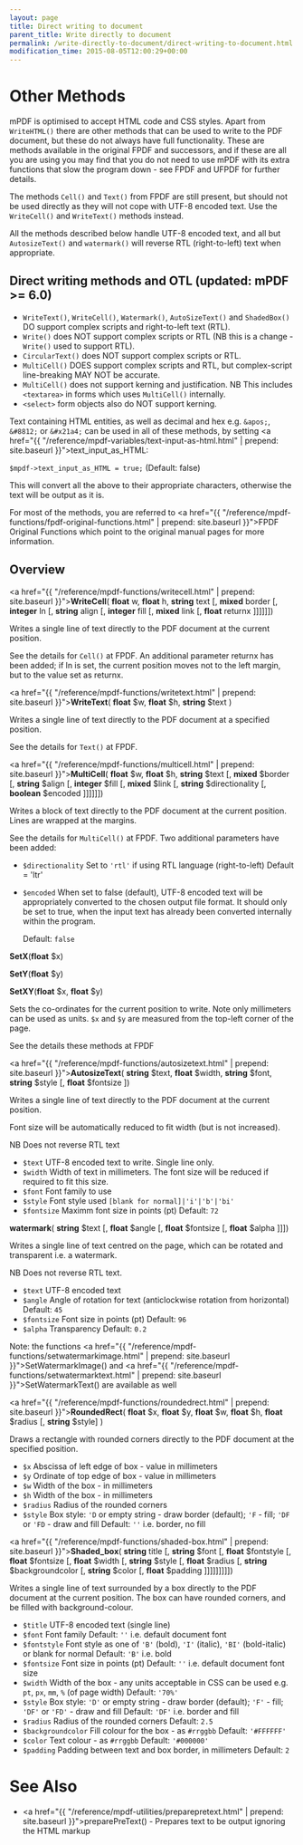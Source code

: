```yaml
---
layout: page
title: Direct writing to document
parent_title: Write directly to document
permalink: /write-directly-to-document/direct-writing-to-document.html
modification_time: 2015-08-05T12:00:29+00:00
---
```


# Other Methods

mPDF is optimised to accept HTML code and CSS styles. Apart from `WriteHTML()` there are other methods that can be used 
to write to the PDF document, but these do not always have full functionality. These are methods available in the 
original FPDF and successors, and if these are all you are using you may find that you do not need to use mPDF with 
its extra functions that slow the program down - see FPDF and UFPDF for further details.

The methods `Cell()` and `Text()` from FPDF are still present, but should not be used directly as they will not cope with 
UTF-8 encoded text. Use the `WriteCell()` and `WriteText()` methods instead.

All the methods described below handle UTF-8 encoded text, and all but `AutosizeText()` and `watermark()` will reverse RTL 
(right-to-left) text when appropriate.

## Direct writing methods and OTL (updated: mPDF >= 6.0)

- `WriteText()`, `WriteCell()`, `Watermark()`, `AutoSizeText()` and `ShadedBox()` DO support complex scripts and right-to-left text (RTL).
- `Write()` does NOT support complex scripts or RTL (NB this is a change - `Write()` used to support RTL).
- `CircularText()` does NOT support complex scripts or RTL.
- `MultiCell()` DOES support complex scripts and RTL, but complex-script line-breaking MAY NOT be accurate.
- `MultiCell()` does not support kerning and justification. NB This includes `<textarea>` in forms which uses `MultiCell()` internally.
- `<select>` form objects also do NOT support kerning.

Text containing HTML entities, as well as decimal and hex e.g. `&apos;`, `&#8812;` or `&#x21a4;` can be used in all of these 
methods, by setting <a href="{{ "/reference/mpdf-variables/text-input-as-html.html" | prepend: site.baseurl }}">text_input_as_HTML</a>:

`$mpdf->text_input_as_HTML = true;` (Default: false)

This will convert all the above to their appropriate characters, otherwise the text will be output as it is.

For most of the methods, you are referred to
 <a href="{{ "/reference/mpdf-functions/fpdf-original-functions.html" | prepend: site.baseurl }}">FPDF Original Functions</a> 
which point to the original manual pages for more information.

## Overview

<a href="{{ "/reference/mpdf-functions/writecell.html" | prepend: site.baseurl }}">**WriteCell**</a>(
**float** w, 
**float** h, 
**string** text
[, **mixed** border
[, **integer** ln
[, **string** align
[, **integer** fill
[, **mixed** link
[, **float** returnx
]]]]]])

Writes a single line of text directly to the PDF document at the current position.

See the details for `Cell()` at FPDF. An additional parameter returnx has been added; if ln is set, the current position 
moves not to the left margin, but to the value set as returnx.

<a href="{{ "/reference/mpdf-functions/writetext.html" | prepend: site.baseurl }}">**WriteText**</a>(
**float** $w, 
**float** $h, 
**string** $text
)

Writes a single line of text directly to the PDF document at a specified position.

See the details for `Text()` at FPDF.

<a href="{{ "/reference/mpdf-functions/multicell.html" | prepend: site.baseurl }}">**MultiCell**</a>(
**float** $w, 
**float** $h, 
**string** $text
[, **mixed** $border
[, **string** $align
[, **integer** $fill
[, **mixed** $link
[, **string** $directionality
[, **boolean** $encoded
]]]]]])

Writes a block of text directly to the PDF document at the current position. Lines are wrapped at the margins.

See the details for `MultiCell()` at FPDF. Two additional parameters have been added:

* `$directionality` Set to `'rtl'` if using RTL language (right-to-left)
  Default = 'ltr'
* `$encoded` When set to false (default), UTF-8 encoded text will be appropriately converted to the chosen output file format. It 
  should only be set to true, when the input text has already been converted internally within the program.

  Default: `false`


**SetX**(**float** $x)

**SetY**(**float** $y)

**SetXY**(**float** $x, **float** $y)

Sets the co-ordinates for the current position to write. Note only millimeters can be used as units. `$x` and `$y` are 
measured from the top-left corner of the page.

See the details these methods at FPDF

<a href="{{ "/reference/mpdf-functions/autosizetext.html" | prepend: site.baseurl }}">**AutosizeText**</a>(
**string** $text, 
**float** $width,
**string** $font, 
**string** $style
[, **float** $fontsize
])

Writes a single line of text directly to the PDF document at the current position.

Font size will be automatically reduced to fit width (but is not increased).

NB Does not reverse RTL text

- `$text` UTF-8 encoded text to write. Single line only.
- `$width` Width of text in millimeters. The font size will be reduced if required to fit this size.
- `$font` Font family to use
- `$style` Font style used `[blank for normal]|'i'|'b'|'bi'`
- `$fontsize` Maximm font size in points (pt) Default: `72`

**watermark**(
**string** $text
[, **float** $angle
[, **float** $fontsize
[, **float** $alpha
]]])

Writes a single line of text centred on the page, which can be rotated and transparent i.e. a watermark.

NB Does not reverse RTL text.

- `$text` UTF-8 encoded text
- `$angle` Angle of rotation for text (anticlockwise rotation from horizontal) Default: `45`
- `$fontsize` Font size in points (pt) Default: `96`
- `$alpha` Transparency Default: `0.2`

Note: the functions <a href="{{ "/reference/mpdf-functions/setwatermarkimage.html" | prepend: site.baseurl }}">SetWatermarkImage()</a> 
and <a href="{{ "/reference/mpdf-functions/setwatermarktext.html" | prepend: site.baseurl }}">SetWatermarkText()</a> are available as well

<a href="{{ "/reference/mpdf-functions/roundedrect.html" | prepend: site.baseurl }}">**RoundedRect**</a>(
**float** $x, 
**float** $y, 
**float** $w, 
**float** $h, 
**float** $radius
[, **string** $style]
)

Draws a rectangle with rounded corners directly to the PDF document at the specified position.

- `$x` Abscissa of left edge of box - value in millimeters
- `$y` Ordinate of top edge of box - value in millimeters
- `$w` Width of the box - in millimeters
- `$h` Width of the box - in millimeters
- `$radius` Radius of the rounded corners
- `$style` Box style: `'D` or empty string - draw border (default); `'F` - fill; `'DF` or `'FD` - draw and fill 
  Default: `''` i.e. border, no fill


<a href="{{ "/reference/mpdf-functions/shaded-box.html" | prepend: site.baseurl }}">**Shaded_box**</a>(
**string** title
[, **string** $font
[, **float** $fontstyle
[, **float** $fontsize
[, **float** $width
[, **string** $style
[, **float** $radius
[, **string** $backgroundcolor
[, **string** $color
[, **float** $padding
]]]]]]]]])


Writes a single line of text surrounded by a box directly to the PDF document at the current position. The box can have 
rounded corners, and be filled with background-colour.

- `$title` UTF-8 encoded text (single line)
- `$font` Font family Default: `''` i.e. default document font
- `$fontstyle` Font style as one of `'B'` (bold), `'I'` (italic), `'BI'` (bold-italic) or blank for normal Default: `'B'` i.e. bold
- `$fontsize` Font size in points (pt) Default: `''` i.e. default document font size
- `$width` Width of the box - any units acceptable in CSS can be used e.g. `pt`, `px`, `mm`, `%` (of page width) Default: `'70%'`
- `$style` Box style: `'D'` or empty string - draw border (default); `'F'` - fill; `'DF'` or `'FD'` - draw and fill 
   Default: `'DF'` i.e. border and fill
- `$radius` Radius of the rounded corners Default: `2.5`
- `$backgroundcolor` Fill colour for the box - as `#rrggbb` Default: `'#FFFFFF'`
- `$color` Text colour - as `#rrggbb` Default: `'#000000'`
- `$padding` Padding between text and box border, in millimeters Default: `2`

# See Also

- <a href="{{ "/reference/mpdf-utilities/preparepretext.html" | prepend: site.baseurl }}">preparePreText()</a> - Prepares 
  text to be output ignoring the HTML markup
